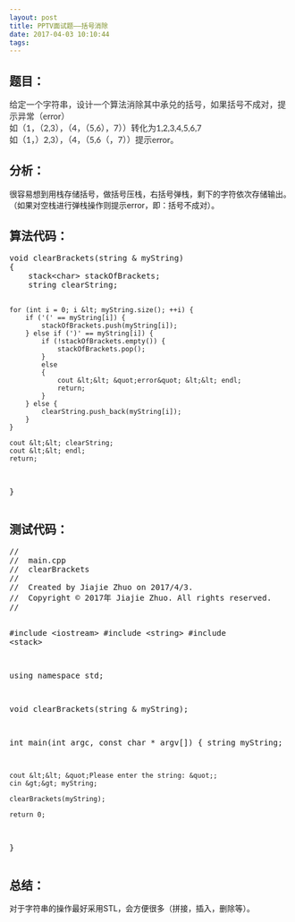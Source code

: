 ```yaml
---
layout: post
title: PPTV面试题——括号消除
date: 2017-04-03 10:10:44
tags:
---
```



<p></p>
<h2>题目：</h2>
<p><span style="color:rgb(46,46,46); font-family:&quot;Microsoft YaHei&quot;,宋体,Lato,&quot;Helvetica Neue&quot;,Helvetica,Arial,sans-serif; font-size:15px">给定一个字符串，设计一个算法消除其中承兑的括号，如果括号不成对，提示异常（error）</span><br style="color:rgb(46,46,46); font-family:&quot;Microsoft YaHei&quot;,宋体,Lato,&quot;Helvetica Neue&quot;,Helvetica,Arial,sans-serif; font-size:15px">
<span style="color:rgb(46,46,46); font-family:&quot;Microsoft YaHei&quot;,宋体,Lato,&quot;Helvetica Neue&quot;,Helvetica,Arial,sans-serif; font-size:15px">如（1，（2,3），（4，（5,6），7））转化为1,2,3,4,5,6,7</span><br style="color:rgb(46,46,46); font-family:&quot;Microsoft YaHei&quot;,宋体,Lato,&quot;Helvetica Neue&quot;,Helvetica,Arial,sans-serif; font-size:15px">
<span style="color:rgb(46,46,46); font-family:&quot;Microsoft YaHei&quot;,宋体,Lato,&quot;Helvetica Neue&quot;,Helvetica,Arial,sans-serif; font-size:15px">如（1，）2,3），（4，（5,6（，7））提示error。</span><br>
</p>
<h2>分析：</h2>
<p>很容易想到用栈存储括号，做括号压栈，右括号弹栈，剩下的字符依次存储输出。（如果对空栈进行弹栈操作则提示error，即：括号不成对）。</p>
<h2>算法代码：</h2>
<p></p>
<pre code_snippet_id="2308675" snippet_file_name="blog_20170403_1_4849921"  code_snippet_id="2308675" snippet_file_name="blog_20170403_1_4849921" name="code" class="cpp">void clearBrackets(string &amp; myString)
{
    stack&lt;char&gt; stackOfBrackets;
    string clearString;
    
    for (int i = 0; i &lt; myString.size(); ++i) {
        if ('(' == myString[i]) {
            stackOfBrackets.push(myString[i]);
        } else if (')' == myString[i]) {
            if (!stackOfBrackets.empty()) {
                stackOfBrackets.pop();
            }
            else
            {
                cout &lt;&lt; &quot;error&quot; &lt;&lt; endl;
                return;
            }
        } else {
            clearString.push_back(myString[i]);
        }
    }
    
    cout &lt;&lt; clearString;
    cout &lt;&lt; endl;
    return;
}</pre>
<p></p>
<h2>测试代码：</h2>
<p><pre code_snippet_id="2308675" snippet_file_name="blog_20170403_2_371556"  name="code" class="cpp">//
//  main.cpp
//  clearBrackets
//
//  Created by Jiajie Zhuo on 2017/4/3.
//  Copyright &copy; 2017年 Jiajie Zhuo. All rights reserved.
//

#include &lt;iostream&gt;
#include &lt;string&gt;
#include &lt;stack&gt;

using namespace std;

void clearBrackets(string &amp; myString);

int main(int argc, const char * argv[]) {
    string myString;
    
    cout &lt;&lt; &quot;Please enter the string: &quot;;
    cin &gt;&gt; myString;
    
    clearBrackets(myString);
    
    return 0;
}</pre></p>
<h2>总结：</h2>
<p>对于字符串的操作最好采用STL，会方便很多（拼接，插入，删除等）。</p>
